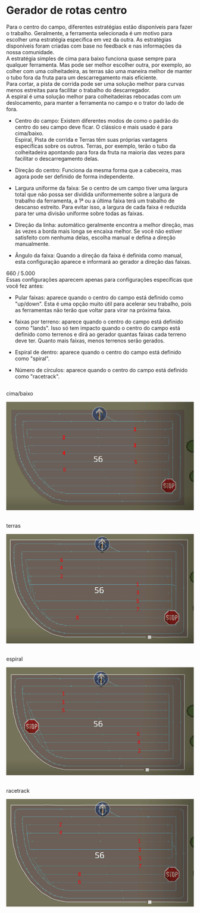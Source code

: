 # Gerador de rotas centro

  
Para o centro do campo, diferentes estratégias estão disponíveis para fazer o trabalho. Geralmente, a ferramenta selecionada é um motivo para escolher uma estratégia específica em vez da outra. As estratégias disponíveis foram criadas com base no feedback e nas informações da nossa comunidade.  
A estratégia simples de cima para baixo funciona quase sempre para qualquer ferramenta. Mas pode ser melhor escolher outra, por exemplo, ao colher com uma colheitadeira, as terras são uma maneira melhor de manter o tubo fora da fruta para um descarregamento mais eficiente.  
Para cortar, a pista de corrida pode ser uma solução melhor para curvas menos estreitas para facilitar o trabalho do descarregador.  
A espiral é uma solução melhor para colheitadeiras rebocadas com um deslocamento, para manter a ferramenta no campo e o trator do lado de fora.  


  

- Centro do campo: Existem diferentes modos de como o padrão do centro do seu campo deve ficar. O clássico e mais usado é para cima/baixo.  
Espiral, Pista de corrida e Terras têm suas próprias vantagens específicas sobre os outros. Terras, por exemplo, terão o tubo da colheitadeira apontando para fora da fruta na maioria das vezes para facilitar o descarregamento delas.  

- Direção do centro: Funciona da mesma forma que a cabeceira, mas agora pode ser definido de forma independente.  

- Largura uniforme da faixa: Se o centro de um campo tiver uma largura total que não possa ser dividida uniformemente sobre a largura de trabalho da ferramenta, a 1ª ou a última faixa terá um trabalho de descanso estreito. Para evitar isso, a largura de cada faixa é reduzida para ter uma divisão uniforme sobre todas as faixas.  

- Direção da linha: automático geralmente encontra a melhor direção, mas às vezes a borda mais longa se encaixa melhor. Se você não estiver satisfeito com nenhuma delas, escolha manual e defina a direção manualmente.  

- Ângulo da faixa: Quando a direção da faixa é definida como manual, esta configuração aparece e informará ao gerador a direção das faixas.  
  
  
660 / 5.000  
Essas configurações aparecem apenas para configurações específicas que você fez antes:  

- Pular faixas: aparece quando o centro do campo está definido como "up/down". Esta é uma opção muito útil para acelerar seu trabalho, pois as ferramentas não terão que voltar para virar na próxima faixa.  

- faixas por terreno: aparece quando o centro do campo está definido como "lands". Isso só tem impacto quando o centro do campo está definido como terrenos e dirá ao gerador quantas faixas cada terreno deve ter. Quanto mais faixas, menos terrenos serão gerados.  

- Espiral de dentro: aparece quando o centro do campo está definido como "spiral".  

- Número de círculos: aparece quando o centro do campo está definido como "racetrack".  


## 
cima/baixo

![Image](../assets/images/updown_0_0_1024_591.png)

## 
terras

![Image](../assets/images/lands_0_0_1024_599.png)

## 
espiral

![Image](../assets/images/spiral_0_0_1024_590.png)

## 
racetrack

![Image](../assets/images/racetrack_0_0_1024_589.png)

